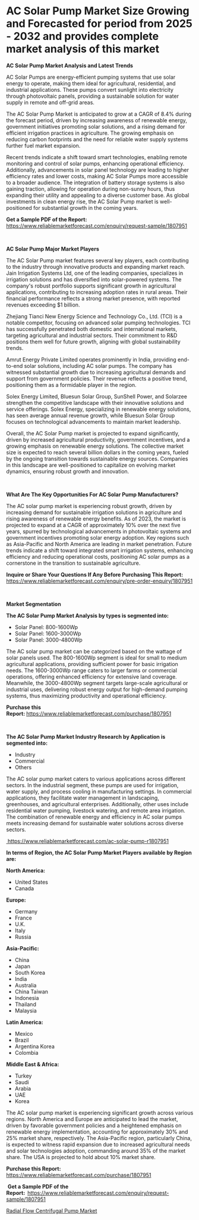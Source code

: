 <p><h1>AC Solar Pump Market Size Growing and Forecasted for period from 2025 - 2032 and provides complete market analysis of this market</h1></p><p><strong>AC Solar Pump Market Analysis and Latest Trends</strong></p>
<p><p>AC Solar Pumps are energy-efficient pumping systems that use solar energy to operate, making them ideal for agricultural, residential, and industrial applications. These pumps convert sunlight into electricity through photovoltaic panels, providing a sustainable solution for water supply in remote and off-grid areas. </p><p>The AC Solar Pump Market is anticipated to grow at a CAGR of 8.4% during the forecast period, driven by increasing awareness of renewable energy, government initiatives promoting solar solutions, and a rising demand for efficient irrigation practices in agriculture. The growing emphasis on reducing carbon footprints and the need for reliable water supply systems further fuel market expansion. </p><p>Recent trends indicate a shift toward smart technologies, enabling remote monitoring and control of solar pumps, enhancing operational efficiency. Additionally, advancements in solar panel technology are leading to higher efficiency rates and lower costs, making AC Solar Pumps more accessible to a broader audience. The integration of battery storage systems is also gaining traction, allowing for operation during non-sunny hours, thus expanding their utility and appealing to a diverse customer base. As global investments in clean energy rise, the AC Solar Pump market is well-positioned for substantial growth in the coming years.</p></p>
<p><strong>Get a Sample PDF of the Report:&nbsp;</strong> <a href="https://www.reliablemarketforecast.com/enquiry/request-sample/1807951?utm_campaign=2612&utm_medium=2&utm_source=Github&utm_content=ia&utm_term=19022025&utm_id=ac-solar-pump">https://www.reliablemarketforecast.com/enquiry/request-sample/1807951</a></p>
<p>&nbsp;</p>
<p><strong>AC Solar Pump Major Market Players</strong></p>
<p><p>The AC Solar Pump market features several key players, each contributing to the industry through innovative products and expanding market reach. Jain Irrigation Systems Ltd, one of the leading companies, specializes in irrigation solutions and has diversified into solar-powered systems. The company's robust portfolio supports significant growth in agricultural applications, contributing to increasing adoption rates in rural areas. Their financial performance reflects a strong market presence, with reported revenues exceeding $1 billion.</p><p>Zhejiang Tianci New Energy Science and Technology Co., Ltd. (TCI) is a notable competitor, focusing on advanced solar pumping technologies. TCI has successfully penetrated both domestic and international markets, targeting agricultural and industrial sectors. Their commitment to R&D positions them well for future growth, aligning with global sustainability trends.</p><p>Amrut Energy Private Limited operates prominently in India, providing end-to-end solar solutions, including AC solar pumps. The company has witnessed substantial growth due to increasing agricultural demands and support from government policies. Their revenue reflects a positive trend, positioning them as a formidable player in the region.</p><p>Solex Energy Limited, Bluesun Solar Group, SunShell Power, and Solarzee strengthen the competitive landscape with their innovative solutions and service offerings. Solex Energy, specializing in renewable energy solutions, has seen average annual revenue growth, while Bluesun Solar Group focuses on technological advancements to maintain market leadership.</p><p>Overall, the AC Solar Pump market is projected to expand significantly, driven by increased agricultural productivity, government incentives, and a growing emphasis on renewable energy solutions. The collective market size is expected to reach several billion dollars in the coming years, fueled by the ongoing transition towards sustainable energy sources. Companies in this landscape are well-positioned to capitalize on evolving market dynamics, ensuring robust growth and innovation.</p></p>
<p>&nbsp;</p>
<p><strong>What Are The Key Opportunities For AC Solar Pump Manufacturers?</strong></p>
<p><p>The AC solar pump market is experiencing robust growth, driven by increasing demand for sustainable irrigation solutions in agriculture and rising awareness of renewable energy benefits. As of 2023, the market is projected to expand at a CAGR of approximately 10% over the next five years, spurred by technological advancements in photovoltaic systems and government incentives promoting solar energy adoption. Key regions such as Asia-Pacific and North America are leading in market penetration. Future trends indicate a shift toward integrated smart irrigation systems, enhancing efficiency and reducing operational costs, positioning AC solar pumps as a cornerstone in the transition to sustainable agriculture.</p></p>
<p><strong>Inquire or Share Your Questions If Any Before Purchasing This Report:</strong> <a href="https://www.reliablemarketforecast.com/enquiry/pre-order-enquiry/1807951?utm_campaign=2612&utm_medium=2&utm_source=Github&utm_content=ia&utm_term=19022025&utm_id=ac-solar-pump">https://www.reliablemarketforecast.com/enquiry/pre-order-enquiry/1807951</a></p>
<p>&nbsp;</p>
<p><strong>Market Segmentation</strong></p>
<p><strong>The AC Solar Pump Market Analysis by types is segmented into:</strong></p>
<p><ul><li>Solar Panel: 800-1600Wp</li><li>Solar Panel: 1600-3000Wp</li><li>Solar Panel: 3000-4800Wp</li></ul></p>
<p><p>The AC solar pump market can be categorized based on the wattage of solar panels used. The 800-1600Wp segment is ideal for small to medium agricultural applications, providing sufficient power for basic irrigation needs. The 1600-3000Wp range caters to larger farms or commercial operations, offering enhanced efficiency for extensive land coverage. Meanwhile, the 3000-4800Wp segment targets large-scale agricultural or industrial uses, delivering robust energy output for high-demand pumping systems, thus maximizing productivity and operational efficiency.</p></p>
<p><strong>Purchase this Report:&nbsp;</strong><a href="https://www.reliablemarketforecast.com/purchase/1807951?utm_campaign=2612&utm_medium=2&utm_source=Github&utm_content=ia&utm_term=19022025&utm_id=ac-solar-pump">https://www.reliablemarketforecast.com/purchase/1807951</a></p>
<p>&nbsp;</p>
<p><strong>The AC Solar Pump Market Industry Research by Application is segmented into:</strong></p>
<p><ul><li>Industry</li><li>Commercial</li><li>Others</li></ul></p>
<p><p>The AC solar pump market caters to various applications across different sectors. In the industrial segment, these pumps are used for irrigation, water supply, and process cooling in manufacturing settings. In commercial applications, they facilitate water management in landscaping, greenhouses, and agricultural enterprises. Additionally, other uses include residential water pumping, livestock watering, and remote area irrigation. The combination of renewable energy and efficiency in AC solar pumps meets increasing demand for sustainable water solutions across diverse sectors.</p></p>
<p><a href="https://www.reliablemarketforecast.com/ac-solar-pump-r1807951?utm_campaign=2612&utm_medium=2&utm_source=Github&utm_content=ia&utm_term=19022025&utm_id=ac-solar-pump">&nbsp;https://www.reliablemarketforecast.com/ac-solar-pump-r1807951</a></p>
<p><strong>In terms of Region, the AC Solar Pump Market Players available by Region are:</strong></p>
<p>
    <p> <strong> North America: </strong>
        <ul>
            <li>United States</li>
            <li>Canada</li>
        </ul>
        </p> 
    <p> <strong> Europe: </strong>
        <ul>
            <li>Germany</li>
            <li>France</li>
            <li>U.K.</li>
            <li>Italy</li>
            <li>Russia</li>
        </ul>
        </p> 
    <p> <strong> Asia-Pacific: </strong>
        <ul>
            <li>China</li>
            <li>Japan</li>
            <li>South Korea</li>
            <li>India</li>
            <li>Australia</li>
            <li>China Taiwan</li>
            <li>Indonesia</li>
            <li>Thailand</li>
            <li>Malaysia</li>
        </ul>
        </p> 
    <p> <strong> Latin America: </strong>
        <ul>
            <li>Mexico</li>
            <li>Brazil</li>
            <li>Argentina Korea</li>
            <li>Colombia</li>
        </ul>
        </p> 
    <p> <strong> Middle East & Africa: </strong>
        <ul>
            <li>Turkey</li>
            <li>Saudi</li>
            <li>Arabia</li>
            <li>UAE</li>
            <li>Korea</li>
        </ul>
    </p>
    </p>
<p><p>The AC solar pump market is experiencing significant growth across various regions. North America and Europe are anticipated to lead the market, driven by favorable government policies and a heightened emphasis on renewable energy implementation, accounting for approximately 30% and 25% market share, respectively. The Asia-Pacific region, particularly China, is expected to witness rapid expansion due to increased agricultural needs and solar technologies adoption, commanding around 35% of the market share. The USA is projected to hold about 10% market share.</p></p>
<p><strong>Purchase this Report: </strong><a href="https://www.reliablemarketforecast.com/purchase/1807951?utm_campaign=2612&utm_medium=2&utm_source=Github&utm_content=ia&utm_term=19022025&utm_id=ac-solar-pump">https://www.reliablemarketforecast.com/purchase/1807951</a></p>
<p>&nbsp;<strong>Get a Sample PDF of the Report:&nbsp;&nbsp;</strong><a href="https://www.reliablemarketforecast.com/enquiry/request-sample/1807951?utm_campaign=2612&utm_medium=2&utm_source=Github&utm_content=ia&utm_term=19022025&utm_id=ac-solar-pump">https://www.reliablemarketforecast.com/enquiry/request-sample/1807951</a></p>
<p><strong></strong></p>
<p><p><a href="https://github.com/curinbucan9/Market-Research-Report-List-1/blob/main/radial-flow-centrifugal-pump-market.md?utm_campaign=2612&utm_medium=2&utm_source=Github&utm_content=ia&utm_term=19022025&utm_id=ac-solar-pump">Radial Flow Centrifugal Pump Market</a></p></p>